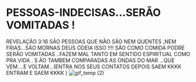 # PESSOAS-INDECISAS...SERÃO VOMITADAS !
REVELAÇÃO 3:16  SÃO PESSOAS QUE NÃO SÃO NEM QUENTES ,NEM FRIAS...SÃO MORNAS
DEUS ODEIA ISSO !!!!
SÃO COMO COMIDA PODRE SERÃO VOMITADAS ..FAZEM MAL
TANTO EM SENTIDO ESPIRITUAL COMO PRA VIDA .
S ÃO TAMBEM COMPARADAS AS ONDAS DO MAR ...QUE VEM....E VOLTAM...(ENTRA NOS SEUS CONTATOS DEPOIS SAEM KKKK ENTRAM E SAEM KKKK )  ![gif_temp (2)](https://user-images.githubusercontent.com/96752968/152703536-832ff552-35fa-4dc2-8ed9-feeb4030c365.gif)
                                                                                                                                                                                                   
